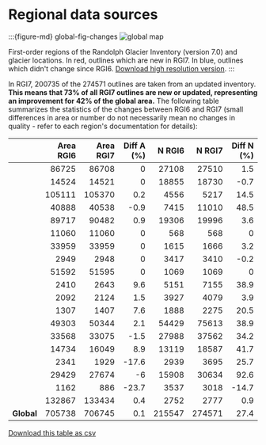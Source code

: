 # Regional data sources

:::{figure-md} global-fig-changes
<img src="https://cluster.klima.uni-bremen.de/~fmaussion/misc/rgi7_data/l3_rgi7a_plots/global_map_wrgi6_small.jpeg" alt="global map" class="bg-primary mb-1">

First-order regions of the Randolph Glacier Inventory (version 7.0) and glacier locations. In red, outlines which are new in RGI7. In blue, outlines which didn't change since RGI6. [Download high resolution version](https://cluster.klima.uni-bremen.de/~fmaussion/misc/rgi7_data/l3_rgi7a_plots/global_map_wrgi6.png).
:::

In RGI7, 200735 of the 274571 outlines are taken from an updated inventory. **This means that 73% of all RGI7 outlines are new or updated, representing an improvement for 42% of the global area.** The following table summarizes the statistics of the changes between RGI6 and RGI7 (small differences in area or number do not necessarily mean no changes in quality - refer to each region's documentation for details):

|                      |   Area RGI6 |   Area RGI7 |   Diff A (%) |   N RGI6 |   N RGI7 |   Diff N (%) |
|:---------------------|------------:|------------:|-------------:|---------:|---------:|-------------:|
| [](regions/rgi01.md) |       86725 |       86708 |          0   |    27108 |    27510 |          1.5 |
| [](regions/rgi02.md) |       14524 |       14521 |          0   |    18855 |    18730 |         -0.7 |
| [](regions/rgi03.md) |      105111 |      105370 |          0.2 |     4556 |     5217 |         14.5 |
| [](regions/rgi04.md) |       40888 |       40538 |         -0.9 |     7415 |    11010 |         48.5 |
| [](regions/rgi05.md) |       89717 |       90482 |          0.9 |    19306 |    19996 |          3.6 |
| [](regions/rgi06.md) |       11060 |       11060 |          0   |      568 |      568 |          0   |
| [](regions/rgi07.md) |       33959 |       33959 |          0   |     1615 |     1666 |          3.2 |
| [](regions/rgi08.md) |        2949 |        2948 |          0   |     3417 |     3410 |         -0.2 |
| [](regions/rgi09.md) |       51592 |       51595 |          0   |     1069 |     1069 |          0   |
| [](regions/rgi10.md) |        2410 |        2643 |          9.6 |     5151 |     7155 |         38.9 |
| [](regions/rgi11.md) |        2092 |        2124 |          1.5 |     3927 |     4079 |          3.9 |
| [](regions/rgi12.md) |        1307 |        1407 |          7.6 |     1888 |     2275 |         20.5 |
| [](regions/rgi13.md) |       49303 |       50344 |          2.1 |    54429 |    75613 |         38.9 |
| [](regions/rgi14.md) |       33568 |       33075 |         -1.5 |    27988 |    37562 |         34.2 |
| [](regions/rgi15.md) |       14734 |       16049 |          8.9 |    13119 |    18587 |         41.7 |
| [](regions/rgi16.md) |        2341 |        1929 |        -17.6 |     2939 |     3695 |         25.7 |
| [](regions/rgi17.md) |       29429 |       27674 |         -6   |    15908 |    30634 |         92.6 |
| [](regions/rgi18.md) |        1162 |         886 |        -23.7 |     3537 |     3018 |        -14.7 |
| [](regions/rgi19.md) |      132867 |      133434 |          0.4 |     2752 |     2777 |          0.9 |
| **Global**           |      705738 |      706745 |          0.1 |   215547 |   274571 |         27.4 |

[Download this table as csv](tables/RGI2000-v7.0-G-comparison-rgi6.csv)
